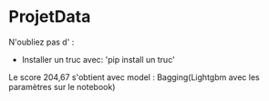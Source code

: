 # ProjetData

N'oubliez pas d' :
- Installer un truc avec: 'pip install un truc'

Le score 204,67 s'obtient avec model : Bagging(Lightgbm avec les paramètres sur le notebook)
